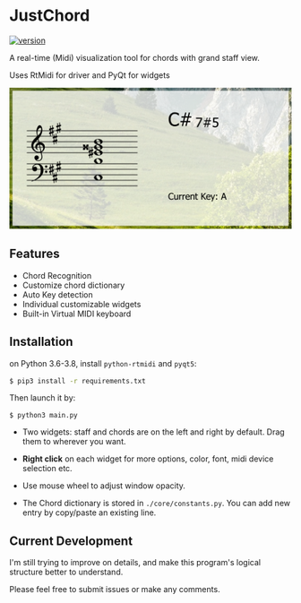 # JustChord
[![version](https://img.shields.io/badge/version-1.1.0_dev-green.svg)](https://semver.org)

A real-time (Midi) visualization tool for chords with grand staff view.

Uses RtMidi for driver and PyQt for widgets 

![](./sample.png)
## Features
- Chord Recognition
- Customize chord dictionary
- Auto Key detection
- Individual customizable widgets
- Built-in Virtual MIDI keyboard

## Installation

on Python 3.6-3.8, install `python-rtmidi` and `pyqt5`:

```bash
$ pip3 install -r requirements.txt
```

 Then launch it by:

```
$ python3 main.py
```

- Two widgets: staff and chords are on the left and right by default. Drag them to wherever you want.

- **Right click** on each widget for more options, color, font, midi device selection etc.

- Use mouse wheel to adjust window opacity. 

- The Chord dictionary is stored in `./core/constants.py`. You can add new entry by copy/paste an existing line.

## Current Development

I'm still trying to improve on details, and make this program's logical structure better to understand.

Please feel free to submit issues or make any comments. 

